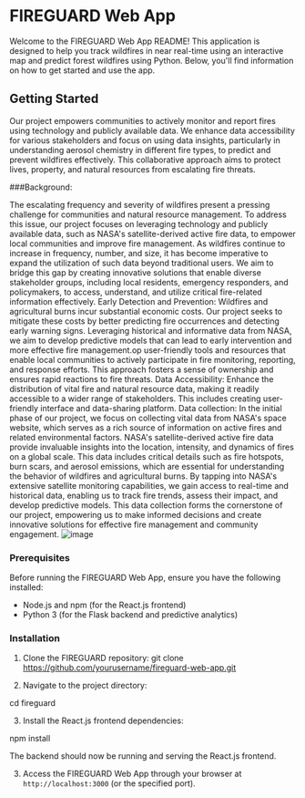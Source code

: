 # FIREGUARD Web App

Welcome to the FIREGUARD Web App README! This application is designed to help you track wildfires in near real-time using an interactive map and predict forest wildfires using Python. Below, you'll find information on how to get started and use the app.

## Getting Started
Our project empowers communities to actively monitor and report fires using technology and publicly available data. We enhance data accessibility for various stakeholders and focus on using data insights, particularly in understanding aerosol chemistry in different fire types, to predict and prevent wildfires effectively. This collaborative approach aims to protect lives, property, and natural resources from escalating fire threats.


###Background:

The escalating frequency and severity of wildfires present a pressing challenge for communities and natural resource management. To address this issue, our project focuses on leveraging technology and publicly available data, such as NASA's satellite-derived active fire data, to empower local communities and improve fire management.
As wildfires continue to increase in frequency, number, and size, it has become imperative to expand the utilization of such data beyond traditional users. We aim to bridge this gap by creating innovative solutions that enable diverse stakeholder groups, including local residents, emergency responders, and policymakers, to access, understand, and utilize critical fire-related information effectively.
Early Detection and Prevention:
 Wildfires and agricultural burns incur substantial economic costs. Our project seeks to mitigate these costs by better predicting fire occurrences and detecting early warning signs. Leveraging historical and informative data from NASA, we aim to develop predictive models that can lead to early intervention and more effective fire management.op user-friendly tools and resources that enable local communities to actively participate in fire monitoring, reporting, and response efforts. This approach fosters a sense of ownership and ensures rapid reactions to fire threats.
Data Accessibility:
 Enhance the distribution of vital fire and natural resource data, making it readily accessible to a wider range of stakeholders. This includes creating user-friendly interface and data-sharing platform.
Data collection:
In the initial phase of our project, we focus on collecting vital data from NASA's space website, which serves as a rich source of information on active fires and related environmental factors. NASA's satellite-derived active fire data provide invaluable insights into the location, intensity, and dynamics of fires on a global scale. This data includes critical details such as fire hotspots, burn scars, and aerosol emissions, which are essential for understanding the behavior of wildfires and agricultural burns. By tapping into NASA's extensive satellite monitoring capabilities, we gain access to real-time and historical data, enabling us to track fire trends, assess their impact, and develop predictive models. This data collection forms the cornerstone of our project, empowering us to make informed decisions and create innovative solutions for effective fire management and community engagement.
![image](https://github.com/LahnoukiAicha/FireGuard/assets/129806734/7ff2f6da-7337-4f8e-8394-49578432b444)


### Prerequisites

Before running the FIREGUARD Web App, ensure you have the following installed:

- Node.js and npm (for the React.js frontend)
- Python 3 (for the Flask backend and predictive analytics)

### Installation

1. Clone the FIREGUARD repository:
git clone https://github.com/yourusername/fireguard-web-app.git

2. Navigate to the project directory:

cd fireguard

3. Install the React.js frontend dependencies:

npm install

The backend should now be running and serving the React.js frontend.

3. Access the FIREGUARD Web App through your browser at `http://localhost:3000` (or the specified port).



